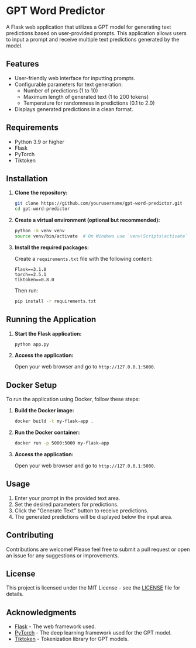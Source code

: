 # GPT Word Predictor

A Flask web application that utilizes a GPT model for generating text predictions based on user-provided prompts. This application allows users to input a prompt and receive multiple text predictions generated by the model.

## Features

- User-friendly web interface for inputting prompts.
- Configurable parameters for text generation:
  - Number of predictions (1 to 10)
  - Maximum length of generated text (1 to 200 tokens)
  - Temperature for randomness in predictions (0.1 to 2.0)
- Displays generated predictions in a clean format.

## Requirements

- Python 3.9 or higher
- Flask
- PyTorch
- Tiktoken

## Installation

1. **Clone the repository:**

   ```bash
   git clone https://github.com/yourusername/gpt-word-predictor.git
   cd gpt-word-predictor
   ```

2. **Create a virtual environment (optional but recommended):**

   ```bash
   python -m venv venv
   source venv/bin/activate  # On Windows use `venv\Scripts\activate`
   ```

3. **Install the required packages:**

   Create a `requirements.txt` file with the following content:

   ```
   Flask==3.1.0
   torch==2.5.1
   tiktoken==0.8.0
   ```

   Then run:

   ```bash
   pip install -r requirements.txt
   ```

## Running the Application

1. **Start the Flask application:**

   ```bash
   python app.py
   ```

2. **Access the application:**

   Open your web browser and go to `http://127.0.0.1:5000`.

## Docker Setup

To run the application using Docker, follow these steps:

1. **Build the Docker image:**

   ```bash
   docker build -t my-flask-app .
   ```

2. **Run the Docker container:**

   ```bash
   docker run -p 5000:5000 my-flask-app
   ```

3. **Access the application:**

   Open your web browser and go to `http://127.0.0.1:5000`.

## Usage

1. Enter your prompt in the provided text area.
2. Set the desired parameters for predictions.
3. Click the "Generate Text" button to receive predictions.
4. The generated predictions will be displayed below the input area.

## Contributing

Contributions are welcome! Please feel free to submit a pull request or open an issue for any suggestions or improvements.

## License

This project is licensed under the MIT License - see the [LICENSE](LICENSE) file for details.

## Acknowledgments

- [Flask](https://flask.palletsprojects.com/) - The web framework used.
- [PyTorch](https://pytorch.org/) - The deep learning framework used for the GPT model.
- [Tiktoken](https://github.com/openai/tiktoken) - Tokenization library for GPT models.